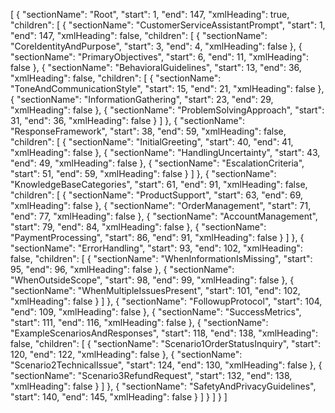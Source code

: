 
[
  {
    "sectionName": "Root",
    "start": 1,
    "end": 147,
    "xmlHeading": true,
    "children": [
      {
        "sectionName": "CustomerServiceAssistantPrompt",
        "start": 1,
        "end": 147,
        "xmlHeading": false,
        "children": [
          {
            "sectionName": "CoreIdentityAndPurpose",
            "start": 3,
            "end": 4,
            "xmlHeading": false
          },
          {
            "sectionName": "PrimaryObjectives",
            "start": 6,
            "end": 11,
            "xmlHeading": false
          },
          {
            "sectionName": "BehavioralGuidelines",
            "start": 13,
            "end": 36,
            "xmlHeading": false,
            "children": [
              {
                "sectionName": "ToneAndCommunicationStyle",
                "start": 15,
                "end": 21,
                "xmlHeading": false
              },
              {
                "sectionName": "InformationGathering",
                "start": 23,
                "end": 29,
                "xmlHeading": false
              },
              {
                "sectionName": "ProblemSolvingApproach",
                "start": 31,
                "end": 36,
                "xmlHeading": false
              }
            ]
          },
          {
            "sectionName": "ResponseFramework",
            "start": 38,
            "end": 59,
            "xmlHeading": false,
            "children": [
              {
                "sectionName": "InitialGreeting",
                "start": 40,
                "end": 41,
                "xmlHeading": false
              },
              {
                "sectionName": "HandlingUncertainty",
                "start": 43,
                "end": 49,
                "xmlHeading": false
              },
              {
                "sectionName": "EscalationCriteria",
                "start": 51,
                "end": 59,
                "xmlHeading": false
              }
            ]
          },
          {
            "sectionName": "KnowledgeBaseCategories",
            "start": 61,
            "end": 91,
            "xmlHeading": false,
            "children": [
              {
                "sectionName": "ProductSupport",
                "start": 63,
                "end": 69,
                "xmlHeading": false
              },
              {
                "sectionName": "OrderManagement",
                "start": 71,
                "end": 77,
                "xmlHeading": false
              },
              {
                "sectionName": "AccountManagement",
                "start": 79,
                "end": 84,
                "xmlHeading": false
              },
              {
                "sectionName": "PaymentProcessing",
                "start": 86,
                "end": 91,
                "xmlHeading": false
              }
            ]
          },
          {
            "sectionName": "ErrorHandling",
            "start": 93,
            "end": 102,
            "xmlHeading": false,
            "children": [
              {
                "sectionName": "WhenInformationIsMissing",
                "start": 95,
                "end": 96,
                "xmlHeading": false
              },
              {
                "sectionName": "WhenOutsideScope",
                "start": 98,
                "end": 99,
                "xmlHeading": false
              },
              {
                "sectionName": "WhenMultipleIssuesPresent",
                "start": 101,
                "end": 102,
                "xmlHeading": false
              }
            ]
          },
          {
            "sectionName": "FollowupProtocol",
            "start": 104,
            "end": 109,
            "xmlHeading": false
          },
          {
            "sectionName": "SuccessMetrics",
            "start": 111,
            "end": 116,
            "xmlHeading": false
          },
          {
            "sectionName": "ExampleScenariosAndResponses",
            "start": 118,
            "end": 138,
            "xmlHeading": false,
            "children": [
              {
                "sectionName": "Scenario1OrderStatusInquiry",
                "start": 120,
                "end": 122,
                "xmlHeading": false
              },
              {
                "sectionName": "Scenario2TechnicalIssue",
                "start": 124,
                "end": 130,
                "xmlHeading": false
              },
              {
                "sectionName": "Scenario3RefundRequest",
                "start": 132,
                "end": 138,
                "xmlHeading": false
              }
            ]
          },
          {
            "sectionName": "SafetyAndPrivacyGuidelines",
            "start": 140,
            "end": 145,
            "xmlHeading": false
          }
        ]
      }
    ]
  }
]
